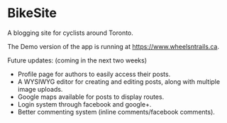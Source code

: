 # BikeSite
A blogging site for cyclists around Toronto.

The Demo version of the app is running at https://www.wheelsntrails.ca.

Future updates: (coming in the next two weeks)

- Profile page for authors to easily access their posts.
- A WYSIWYG editor for creating and editing posts, along with multiple image uploads.
- Google maps available for posts to display routes.
- Login system through facebook and google+.
- Better commenting system (inline comments/facebook comments).


